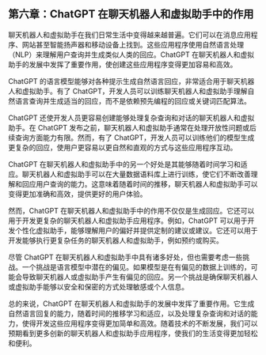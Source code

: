 ## 第六章：ChatGPT 在聊天机器人和虚拟助手中的作用

聊天机器人和虚拟助手在我们日常生活中变得越来越普遍。它们可以在消息应用程序、网站甚至智能扬声器和移动设备上找到。这些应用程序使用自然语言处理（NLP）来理解用户查询并生成类似人类的回应。ChatGPT 在聊天机器人和虚拟助手的发展中发挥了重要作用，使创建这些应用程序变得更加容易和高效。

ChatGPT 的语言模型能够对各种提示生成自然语言回应，非常适合用于聊天机器人和虚拟助手。有了 ChatGPT，开发人员可以训练聊天机器人和虚拟助手理解自然语言查询并生成适当的回应，而不是依赖预先编程的回应或关键词匹配算法。

ChatGPT 还使开发人员更容易创建能够处理复杂查询和对话的聊天机器人和虚拟助手。在 ChatGPT 发布之前，聊天机器人和虚拟助手通常在处理开放性问题或后续查询方面能力有限。然而，有了 ChatGPT，开发人员可以训练他们的模型生成更复杂的回应，使用户更容易以更自然和直观的方式与这些应用程序互动。

ChatGPT 在聊天机器人和虚拟助手中的另一个好处是其能够随着时间学习和适应。聊天机器人和虚拟助手可以在大量数据语料库上进行训练，使它们不断改善理解和回应用户查询的能力。这意味着随着时间的推移，聊天机器人和虚拟助手可以变得更加准确和高效，提供更好的用户体验。

然而，ChatGPT 在聊天机器人和虚拟助手中的作用不仅仅是生成回应。它还可以用于开发更复杂的聊天机器人和虚拟助手应用程序。例如，ChatGPT 可以用于开发个性化虚拟助手，能够理解用户的偏好并提供定制的建议或建议。它还可以用于开发能够执行更复杂任务的聊天机器人和虚拟助手，例如预约或购买。

尽管 ChatGPT 在聊天机器人和虚拟助手中具有诸多好处，但也需要考虑一些挑战。一个挑战是语言模型中潜在的偏见。如果模型是在有偏见的数据上训练的，可能会导致聊天机器人或虚拟助手产生有偏见的回应。另一个挑战是确保聊天机器人或虚拟助手能够以安全和保密的方式处理敏感或个人信息。

总的来说，ChatGPT 在聊天机器人和虚拟助手的发展中发挥了重要作用。它生成自然语言回复的能力，随着时间的推移学习和适应，以及处理复杂查询和对话的能力，使得开发这些应用程序变得更加简单和高效。随着技术的不断发展，我们可以预期看到更多创新的聊天机器人和虚拟助手应用程序，使我们的生活变得更加轻松和便利。

